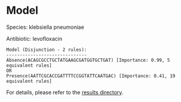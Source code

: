 
# Model

Species: klebsiella pneumoniae

Antibiotic: levofloxacin

```
Model (Disjunction - 2 rules):
------------------------------
Absence(ACAGCGCCTGCTATGAAGCGATGGTGCTGAT) [Importance: 0.99, 5 equivalent rules]
OR
Presence(AATTCGCACCGATTTTCCGGTATTCAATGAC) [Importance: 0.41, 19 equivalent rules]

```

For details, please refer to the [results directory](../../../../../results/scm_b/klebsiella+pneumoniae/levofloxacin/repeat_7/).

